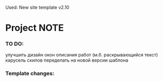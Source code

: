 Used: New site template v2.10

# Project NOTE

### TO DO:
улучшить дизайн окон описания работ (м.б. раскрывающийся текст)
карусель скилов
переделать на новой версии шаблона


### Template changes:


